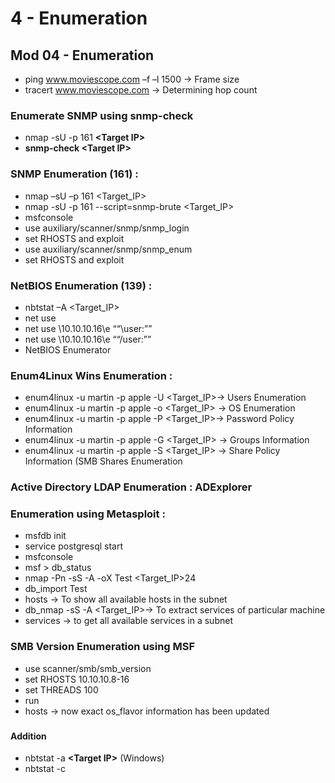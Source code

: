 # 4 - Enumeration

## Mod 04 - Enumeration

* ping www.moviescope.com –f –l 1500 -> Frame size
* tracert www.moviescope.com -> Determining hop count

### **Enumerate SNMP using snmp-check**

* nmap -sU -p 161 **\<Target IP>**
* **snmp-check \<Target IP>**

### **SNMP Enumeration (161) :**

* nmap –sU –p 161 \<Target\_IP>
* nmap -sU -p 161 --script=snmp-brute \<Target\_IP>
* msfconsole
* use auxiliary/scanner/snmp/snmp\_login
* set RHOSTS and exploit
* use auxiliary/scanner/snmp/snmp\_enum
* set RHOSTS and exploit

### **NetBIOS Enumeration (139) :**&#x20;

* nbtstat –A \<Target\_IP>
* net use
* net use \10.10.10.16\e ““\user:””
* net use \10.10.10.16\e ““/user:””
* NetBIOS Enumerator

### **Enum4Linux Wins Enumeration :**

* enum4linux -u martin -p apple -U \<Target\_IP>-> Users Enumeration
* enum4linux -u martin -p apple -o \<Target\_IP> -> OS Enumeration
* enum4linux -u martin -p apple -P \<Target\_IP>-> Password Policy Information
* enum4linux -u martin -p apple -G \<Target\_IP> -> Groups Information
* enum4linux -u martin -p apple -S \<Target\_IP> -> Share Policy Information (SMB Shares Enumeration

### **Active Directory LDAP Enumeration** : ADExplorer

### **Enumeration using Metasploit :**

* msfdb init
* service postgresql start
* msfconsole
* msf > db\_status
* nmap -Pn -sS -A -oX Test \<Target\_IP>24
* db\_import Test
* hosts -> To show all available hosts in the subnet
* db\_nmap -sS -A \<Target\_IP>-> To extract services of particular machine
* services -> to get all available services in a subnet

### **SMB Version Enumeration using MSF**

* use scanner/smb/smb\_version
* set RHOSTS 10.10.10.8-16
* set THREADS 100
* run
* hosts -> now exact os\_flavor information has been updated



###

#### **Addition**

* nbtstat -a **\<Target IP>** (Windows)
* nbtstat -c
